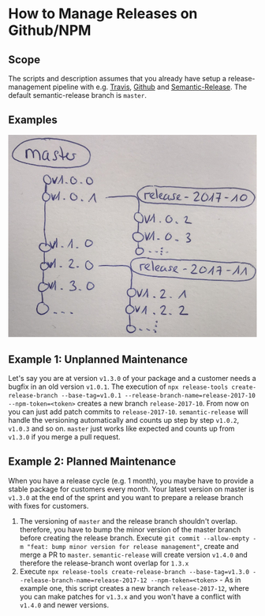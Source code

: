 # How to Manage Releases on Github/NPM

## Scope

The scripts and description assumes that you already have setup a release-management pipeline with e.g. [Travis](https://travis-ci.com/), [Github](https://github.com/) and [Semantic-Release](https://github.com/semantic-release/semantic-release). The default semantic-release branch is `master`.

## Examples

![visualizing a standard release on github](./how-to-handle-a-product-release-on-github.jpg)


## Example 1: Unplanned Maintenance

Let's say you are at version `v1.3.0` of your package and a customer needs a bugfix in an old version `v1.0.1`. The execution of `npx release-tools create-release-branch --base-tag=v1.0.1 --release-branch-name=release-2017-10 --npm-token=<token>` creates a new branch `release-2017-10`. From now on you can just add patch commits to `release-2017-10`. `semantic-release` will handle the versioning automatically and counts up step by step `v1.0.2`, `v1.0.3` and so on. `master` just works like expected and counts up from `v1.3.0` if you merge a pull request.

## Example 2: Planned Maintenance

When you have a release cycle (e.g. 1 month), you maybe have to provide a stable package for customers every month. Your latest version on master is `v1.3.0` at the end of the sprint and you want to prepare a release branch with fixes for customers.

1. The versioning of `master` and the release branch shouldn't overlap. therefore, you have to bump the minor version of the master branch before creating the release branch. Execute `git commit --allow-empty -m "feat: bump minor version for release management"`, create and merge a PR to `master`. `semantic-release` will create version `v1.4.0` and therefore the release-branch wont overlap for `1.3.x`
2. Execute `npx release-tools create-release-branch --base-tag=v1.3.0 --release-branch-name=release-2017-12 --npm-token=<token>` - As in example one, this script creates a new branch `release-2017-12`, where you can make patches for `v1.3.x` and you won't have a conflict with `v1.4.0` and newer versions.
